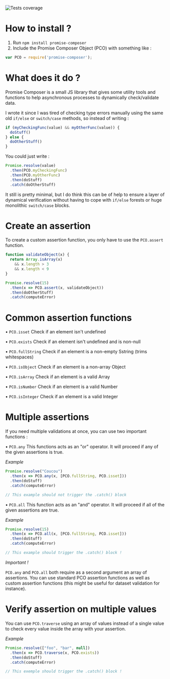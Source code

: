 ![Tests coverage](https://github.com/FalconPilot/promise-composer/blob/master/badges/tests.png|alt=Test_coverage)

# How to install ?

1. Run `npm install promise-composer`
2. Include the Promise Composer Object (PCO) with something like :

```javascript
var PCO = require('promise-composer');
```

# What does it do ?

Promise Composer is a small JS library that gives some utility tools and
functions to help asynchronous processes to dynamically check/validate data.

I wrote it since I was tired of checking type errors manually using the
same old `if/else` or `switch/case` methods, so instead of writing :

```javascript
if (myCheckingFunc(value) && myOtherFunc(value)) {
  doStuff()
} else {
  doOtherStuff()
}
```

You could just write :

```javascript
Promise.resolve(value)
  .then(PCO.myCheckingFunc)
  .then(PCO.myOtherFunc)
  .then(doStuff)
  .catch(doOtherStuff)
```

It still is pretty minimal, but I do think this can be of help to ensure a
layer of dynamical verification without having to cope with `if/else` forests
or huge monolithic `switch/case` blocks.

# Create an assertion

To create a custom assertion function, you only have to use the `PCO.assert`
function.

```javascript
function validateObject(x) {
  return Array.isArray(x)
    && x.length > 3
    && x.length < 9
}

Promise.resolve(15)
  .then(x => PCO.assert(x, validateObject))
  .then(doOtherStuff)
  .catch(computeError)
```

# Common assertion functions

• `PCO.isset`
Check if an element isn't undefined

• `PCO.exists`
Check if an element isn't undefined and is non-null

• `PCO.fullString`
Check if an element is a non-empty Sstring (trims whitespaces)

• `PCO.isObject`
Check if an element is a non-array Object

• `PCO.isArray`
Check if an element is a valid Array

• `PCO.isNumber`
Check if an element is a valid Number

• `PCO.isInteger`
Check if an element is a valid Integer

# Multiple assertions

If you need multiple validations at once, you can use two important functions :

• `PCO.any`
This functions acts as an "or" operator. It will proceed if any of the
given assertions is true.

*Example*
```javascript
Promise.resolve("Coucou")
  .then(x => PCO.any(x, [PCO.fullString, PCO.isset]))
  .then(doStuff)
  .catch(computeError)

// This example should not trigger the .catch() block
```

• `PCO.all`
This function acts as an "and" operator. It will proceed if all of the
given assertions are true.

*Example*
```javascript
Promise.resolve(15)
  .then(x => PCO.all(x, [PCO.fullString, PCO.isset]))
  .then(doStuff)
  .catch(computeError)

// This example should trigger the .catch() block !
```

*Important !*

`PCO.any` and `PCO.all` both require as a second argument an array of
assertions. You can use standard PCO assertion functions as well as
custom assertion functions (this might be useful for dataset validation
for instance).

# Verify assertion on multiple values

You can use `PCO.traverse` using an array of values instead of a single value
to check every value inside the array with your assertion.

*Example*
```javascript
Promise.resolve(["foo", "bar", null])
  .then(x => PCO.traverse(x, PCO.exists))
  .then(doStuff)
  .catch(computeError)

// This exemple should trigger the .catch() block !
```
